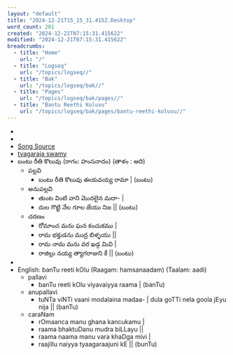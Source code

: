 ```yaml
---
layout: "default"
title: "2024-12-21T15_15_31.415Z.Desktop"
word_count: 201
created: "2024-12-21T07:15:31.415622"
modified: "2024-12-21T07:15:31.415622"
breadcrumbs:
  - title: "Home"
    url: "/"
  - title: "Logseq"
    url: "/topics/logseq//"
  - title: "Bak"
    url: "/topics/logseq/bak//"
  - title: "Pages"
    url: "/topics/logseq/bak/pages//"
  - title: "Bantu Reethi Koluvu"
    url: "/topics/logseq/bak/pages/bantu-reethi-koluvu//"
---
```

-
-
- [Song Source](https://te.wikisource.org/wiki/%E0%B0%AC%E0%B0%82%E0%B0%9F%E0%B1%81_%E0%B0%B0%E0%B1%80%E0%B0%A4%E0%B0%BF_%E0%B0%95%E0%B1%8A%E0%B0%B2%E0%B1%81%E0%B0%B5%E0%B1%81)
- [tyagaraja swamy](pages/tyagaraja-swamy/)
- బంటు రీతి కొలువు (రాగం: హంసనాదం) (తాళం : ఆది)
	- పల్లవి
		- బంటు రీతి కొలువు ఈయవయ్య రామా | (బంటు)
	- అనుపల్లవి
		- తుంట వింటి వాని మొదలైన మదా- |
		- దుల గొట్టి నేల గూల జేయు నిజ || (బంటు)
	- చరణం
		- రోమాంచ మను ఘన కంచుకము |
		- రామ భక్తుడను ముద్ర బిళ్ళయు ||
		- రామ నామ మను వర ఖడ్గ మివి |
		- రాజిల్లు నయ్య త్యాగరాజుని కే || (బంటు)
-
- English: banTu reeti kOlu (Raagam: hamsanaadam) (Taalam: aadi)
	- pallavi
		- banTu reeti kOlu viyavaiyya raama | (banTu)
	- anupallavi
		- tuNTa viNTi vaani modalaina madaa- | dula goTTi nela goola jEyu nija || (banTu)
	- caraNam
		- rOmaanca manu ghana kancukamu |
		- raama bhaktuDanu mudra biLLayu ||
		- raama naama manu vara khaDga mivi |
		- raajillu naiyya tyaagaraajuni kE || (bunTu)